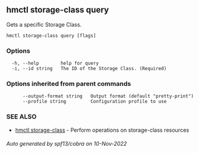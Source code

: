 ## hmctl storage-class query

Gets a specific Storage Class.

```
hmctl storage-class query [flags]
```

### Options

```
  -h, --help        help for query
  -i, --id string   The ID of the Storage Class. (Required)
```

### Options inherited from parent commands

```
      --output-format string   Output format (default "pretty-print")
      --profile string         Configuration profile to use
```

### SEE ALSO

* [hmctl storage-class](hmctl_storage-class.md)	 - Perform operations on storage-class resources

###### Auto generated by spf13/cobra on 10-Nov-2022
